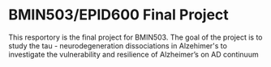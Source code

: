 # BMIN503/EPID600 Final Project
This resportory is the final project for BMIN503. The goal of the project is to study the tau - neurodegeneration dissociations in Alzehimer's 
to investigate the vulnerability and resilience of Alzheimer’s on AD continuum


<!-- Links -->
[forking]: https://guides.github.com/activities/forking/

